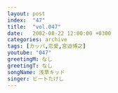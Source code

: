 ```yaml
---
layout: post
index:  "47"
title:  "vol.047"
date:   2002-08-22 12:00:00 +0300
categories: archive
tags: [カッパ,恋愛,宮迫博之]
youtube: "047"
greetingM: なし
greetingT: なし
songName: 浅草キッド
singer: ビートたけし
---
```

